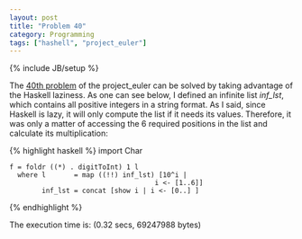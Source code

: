 ```yaml
---
layout: post
title: "Problem 40"
category: Programming
tags: ["hashell", "project_euler"]
---
```

{% include JB/setup %}

The [40th problem](http://projecteuler.net/index.php?section=problems&id=40)
of the project_euler can be solved by taking advantage of the Haskell
laziness. As one can see below, I defined an infinite list _inf_lst_, which
contains all positive integers in a string format. As I said, since Haskell is
lazy, it will only compute the list if it needs its values. Therefore, it was
only a matter of accessing the 6 required positions in the list and calculate
its multiplication:

{% highlight haskell %}
    import Char

    f = foldr ((*) . digitToInt) 1 l
      where l       = map ((!!) inf_lst) [10^i |
                                        i <- [1..6]]
            inf_lst = concat [show i | i <- [0..] ]
{% endhighlight %}

The execution time is: (0.32 secs, 69247988 bytes)
